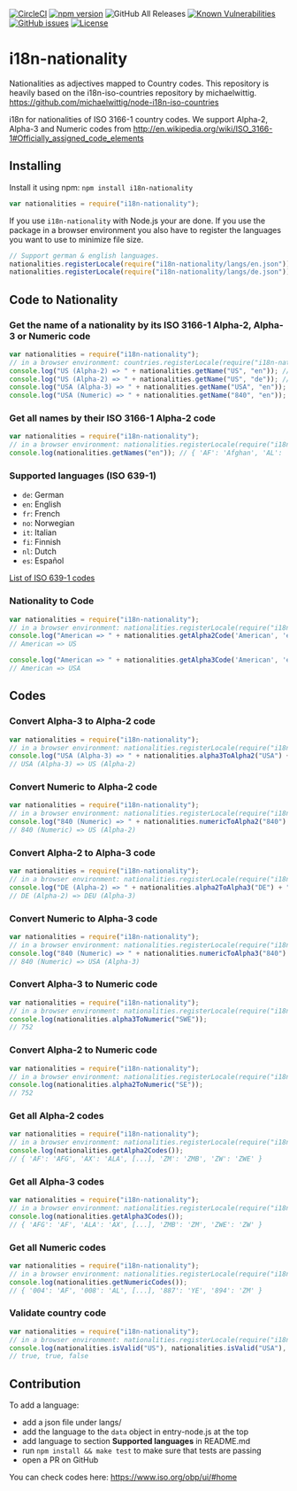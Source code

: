[![CircleCI](https://circleci.com/gh/sourcecode911/i18n-nationality/tree/master.svg?style=svg)](https://circleci.com/gh/sourcecode911/i18n-nationality/tree/master)
[![npm version](https://badge.fury.io/js/i18n-nationality.svg)](https://badge.fury.io/js/i18n-nationality)
![GitHub All Releases](https://img.shields.io/github/downloads/sourcecode911/i18n-nationality/total)
[![Known Vulnerabilities](https://snyk.io//test/github/sourcecode911/i18n-nationality/badge.svg?targetFile=package.json)](https://snyk.io//test/github/sourcecode911/i18n-nationality?targetFile=package.json)
[![GitHub issues](https://img.shields.io/github/issues/sourcecode911/i18n-nationality)](https://github.com/sourcecode911/i18n-nationality/issues)
[![License](https://img.shields.io/github/license/sourcecode911/i18n-nationality)](https://github.com/sourcecode911/i18n-nationality/LICENSE)

# i18n-nationality

Nationalities as adjectives mapped to Country codes. This repository is heavily based on the i18n-iso-countries repository by michaelwittig.
<https://github.com/michaelwittig/node-i18n-iso-countries>

i18n for nationalities of ISO 3166-1 country codes. We support Alpha-2, Alpha-3 and Numeric codes from <http://en.wikipedia.org/wiki/ISO_3166-1#Officially_assigned_code_elements>

## Installing

Install it using npm: `npm install i18n-nationality`

```javascript
var nationalities = require("i18n-nationality");
```

If you use `i18n-nationality` with Node.js your are done. If you use the package in a browser environment you also have to register the languages you want to use to minimize file size.

```javascript
// Support german & english languages.
nationalities.registerLocale(require("i18n-nationality/langs/en.json"));
nationalities.registerLocale(require("i18n-nationality/langs/de.json"));
```

## Code to Nationality

### Get the name of a nationality by its ISO 3166-1 Alpha-2, Alpha-3 or Numeric code

```javascript
var nationalities = require("i18n-nationality");
// in a browser environment: countries.registerLocale(require("i18n-nationality/langs/en.json"));
console.log("US (Alpha-2) => " + nationalities.getName("US", "en")); // American
console.log("US (Alpha-2) => " + nationalities.getName("US", "de")); // Amerikanisch
console.log("USA (Alpha-3) => " + nationalities.getName("USA", "en")); // American
console.log("USA (Numeric) => " + nationalities.getName("840", "en")); // American
```

### Get all names by their ISO 3166-1 Alpha-2 code

```javascript
var nationalities = require("i18n-nationality");
// in a browser environment: nationalities.registerLocale(require("i18n-nationality/langs/en.json"));
console.log(nationalities.getNames("en")); // { 'AF': 'Afghan', 'AL': 'Albanian', [...], 'ZM': 'Zambian', 'ZW': 'Zimbabwean' }
```

### Supported languages (ISO 639-1)

-   `de`: German
-   `en`: English
-   `fr`: French
-   `no`: Norwegian
-   `it`: Italian
-   `fi`: Finnish
-   `nl`: Dutch
-   `es`: Español

[List of ISO 639-1 codes](https://en.wikipedia.org/wiki/List_of_ISO_639-1_codes)

### Nationality to Code

```javascript
var nationalities = require("i18n-nationality");
// in a browser environment: nationalities.registerLocale(require("i18n-nationality/langs/en.json"));
console.log("American => " + nationalities.getAlpha2Code('American', 'en'));
// American => US

console.log("American => " + nationalities.getAlpha3Code('American', 'en'));
// American => USA
```

## Codes

### Convert Alpha-3 to Alpha-2 code

```javascript
var nationalities = require("i18n-nationality");
// in a browser environment: nationalities.registerLocale(require("i18n-nationality/langs/en.json"));
console.log("USA (Alpha-3) => " + nationalities.alpha3ToAlpha2("USA") + " (Alpha-2)");
// USA (Alpha-3) => US (Alpha-2)
```

### Convert Numeric to Alpha-2 code

```javascript
var nationalities = require("i18n-nationality");
// in a browser environment: nationalities.registerLocale(require("i18n-nationality/langs/en.json"));
console.log("840 (Numeric) => " + nationalities.numericToAlpha2("840") + " (Alpha-2)");
// 840 (Numeric) => US (Alpha-2)
```

### Convert Alpha-2 to Alpha-3 code

```javascript
var nationalities = require("i18n-nationality");
// in a browser environment: nationalities.registerLocale(require("i18n-nationality/langs/en.json"));
console.log("DE (Alpha-2) => " + nationalities.alpha2ToAlpha3("DE") + " (Alpha-3)");
// DE (Alpha-2) => DEU (Alpha-3)
```

### Convert Numeric to Alpha-3 code

```javascript
var nationalities = require("i18n-nationality");
// in a browser environment: nationalities.registerLocale(require("i18n-nationality/langs/en.json"));
console.log("840 (Numeric) => " + nationalities.numericToAlpha3("840") + " (Alpha-3)");
// 840 (Numeric) => USA (Alpha-3)
```

### Convert Alpha-3 to Numeric code

```javascript
var nationalities = require("i18n-nationality");
// in a browser environment: nationalities.registerLocale(require("i18n-nationality/langs/en.json"));
console.log(nationalities.alpha3ToNumeric("SWE"));
// 752
```

### Convert Alpha-2 to Numeric code

```javascript
var nationalities = require("i18n-nationality");
// in a browser environment: nationalities.registerLocale(require("i18n-nationality/langs/en.json"));
console.log(nationalities.alpha2ToNumeric("SE"));
// 752
```

### Get all Alpha-2 codes

```javascript
var nationalities = require("i18n-nationality");
// in a browser environment: nationalities.registerLocale(require("i18n-nationality/langs/en.json"));
console.log(nationalities.getAlpha2Codes());
// { 'AF': 'AFG', 'AX': 'ALA', [...], 'ZM': 'ZMB', 'ZW': 'ZWE' }
```

### Get all Alpha-3 codes

```javascript
var nationalities = require("i18n-nationality");
// in a browser environment: nationalities.registerLocale(require("i18n-nationality/langs/en.json"));
console.log(nationalities.getAlpha3Codes());
// { 'AFG': 'AF', 'ALA': 'AX', [...], 'ZMB': 'ZM', 'ZWE': 'ZW' }
```

### Get all Numeric codes

```javascript
var nationalities = require("i18n-nationality");
// in a browser environment: nationalities.registerLocale(require("i18n-nationality/langs/en.json"));
console.log(nationalities.getNumericCodes());
// { '004': 'AF', '008': 'AL', [...], '887': 'YE', '894': 'ZM' }
```

### Validate country code

```javascript
var nationalities = require("i18n-nationality");
// in a browser environment: nationalities.registerLocale(require("i18n-nationality/langs/en.json"));
console.log(nationalities.isValid("US"), nationalities.isValid("USA"), nationalities.isValid("XX")));
// true, true, false
```

## Contribution

To add a language:

-   add a json file under langs/
-   add the language to the `data` object in entry-node.js at the top
-   add language to section **Supported languages** in README.md
-   run `npm install && make test` to make sure that tests are passing
-   open a PR on GitHub

You can check codes here: https://www.iso.org/obp/ui/#home
